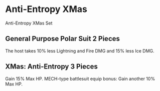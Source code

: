 # Anti-Entropy XMas

Anti-Entropy XMas Set

## General Purpose Polar Suit 2 Pieces

The host takes 10% less Lightning and Fire DMG and 15% less Ice DMG.

## XMas: Anti-Entropy 3 Pieces

Gain 15% Max HP.
MECH-type battlesuit equip bonus: Gain another 10% Max HP.